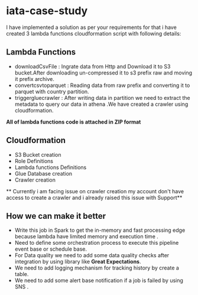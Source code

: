 # iata-case-study
I have implemented a solution as per your requirements for that i have created 3 lambda functions cloudformation script with following details:
 
 ## Lambda Functions 
 * downloadCsvFile : Ingrate data from Http and Download it to S3 bucket.After downloading un-compressed it to s3 prefix raw and moving it prefix archive.
 * convertcsvtoparquet : Reading data from raw prefix and converting it to parquet with country partition.
 * triggergluecrawler : After writing data in partition we need to extract the metadata to query our data in athena .We have created a crawler using cloudformation.
 
 **All of lambda functions code is attached in ZIP format**
 
 ## Cloudformation 
  
 * S3 Bucket creation 
 * Role Definitions 
 * Lambda functions Definitions 
 * Glue Database creation 
 * Crawler creation 
 
 ** Currently i am facing issue on crawler creation my account don't have access to create a crawler and i already raised this issue with Support**
 

 ## How we can make it better  

 * Write this job in Spark to get the in-memory and fast processing edge because lambda have limited memory and execution time .
 * Need to define some orchestration process to execute this pipeline event base or schedule base. 
 * For Data quality we need to add some data quality checks after integration by using library like **Great Expectations**.
 * We need to add logging mechanism for tracking history by create a table.
 * We need to add some alert base notification if a job is failed by using SNS .
 
 

